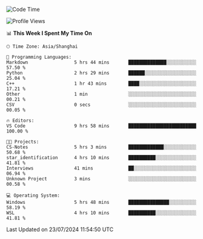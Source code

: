 <!--START_SECTION:waka-->
![Code Time](http://img.shields.io/badge/Code%20Time-1%2C864%20hrs%2011%20mins-blue)

![Profile Views](http://img.shields.io/badge/Profile%20Views-4-blue)

📊 **This Week I Spent My Time On** 

```text
🕑︎ Time Zone: Asia/Shanghai

💬 Programming Languages: 
Markdown                 5 hrs 44 mins       ██████████████░░░░░░░░░░░   57.50 % 
Python                   2 hrs 29 mins       ██████░░░░░░░░░░░░░░░░░░░   25.04 % 
C++                      1 hr 43 mins        ████░░░░░░░░░░░░░░░░░░░░░   17.21 % 
Other                    1 min               ░░░░░░░░░░░░░░░░░░░░░░░░░   00.21 % 
CSV                      0 secs              ░░░░░░░░░░░░░░░░░░░░░░░░░   00.05 % 

🔥 Editors: 
VS Code                  9 hrs 58 mins       █████████████████████████   100.00 % 

🐱‍💻 Projects: 
CS-Notes                 5 hrs 3 mins        █████████████░░░░░░░░░░░░   50.68 % 
star_identification      4 hrs 10 mins       ██████████░░░░░░░░░░░░░░░   41.81 % 
Interviews               41 mins             ██░░░░░░░░░░░░░░░░░░░░░░░   06.94 % 
Unknown Project          3 mins              ░░░░░░░░░░░░░░░░░░░░░░░░░   00.58 % 

💻 Operating System: 
Windows                  5 hrs 48 mins       ███████████████░░░░░░░░░░   58.19 % 
WSL                      4 hrs 10 mins       ██████████░░░░░░░░░░░░░░░   41.81 % 
```


 Last Updated on 23/07/2024 11:54:50 UTC
<!--END_SECTION:waka-->